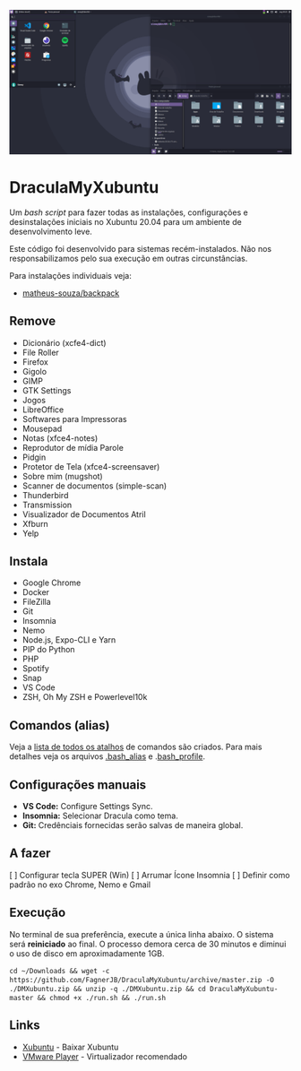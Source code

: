 ![Captura de Tela](files/screenshot.png)

# DraculaMyXubuntu

Um *bash script* para fazer todas as instalações, configurações e desinstalações iniciais
no Xubuntu 20.04 para um ambiente de desenvolvimento leve.

Este código foi desenvolvido para sistemas recém-instalados.
Não nos responsabilizamos pelo sua execução em outras circunstâncias.

Para instalações individuais veja:
* [matheus-souza/backpack](https://github.com/matheus-souza/backpack)

## Remove
* Dicionário (xcfe4-dict)
* File Roller
* Firefox
* Gigolo
* GIMP
* GTK Settings
* Jogos
* LibreOffice
* Softwares para Impressoras
* Mousepad
* Notas (xfce4-notes)
* Reprodutor de mídia Parole
* Pidgin
* Protetor de Tela (xfce4-screensaver)
* Sobre mim (mugshot)
* Scanner de documentos (simple-scan)
* Thunderbird
* Transmission
* Visualizador de Documentos Atril
* Xfburn
* Yelp

## Instala
* Google Chrome
* Docker
* FileZilla
* Git
* Insomnia
* Nemo
* Node.js, Expo-CLI e Yarn
* PIP do Python
* PHP
* Spotify
* Snap
* VS Code
* ZSH, Oh My ZSH e Powerlevel10k

## Comandos (alias)
Veja a [lista de todos os atalhos](/ALIAS.md) de comandos são criados. Para mais detalhes veja os arquivos [.bash_alias](/files/.bash_alias) e .[bash_profile](/files/.bash_profile).

## Configurações manuais
* **VS Code:** Configure Settings Sync.
* **Insomnia:** Selecionar Dracula como tema.
* **Git:** Credênciais fornecidas serão salvas de maneira global.

## A fazer
[ ] Configurar tecla SUPER (Win)
[ ] Arrumar Ícone Insomnia
[ ] Definir como padrão no exo Chrome, Nemo e Gmail

## Execução
No terminal de sua preferência, execute a única linha abaixo. O sistema será **reiniciado** ao final.
O processo demora cerca de 30 minutos e diminui o uso de disco em aproximadamente 1GB.
```
cd ~/Downloads && wget -c https://github.com/FagnerJB/DraculaMyXubuntu/archive/master.zip -O ./DMXubuntu.zip && unzip -q ./DMXubuntu.zip && cd DraculaMyXubuntu-master && chmod +x ./run.sh && ./run.sh
```

## Links
* [Xubuntu](https://xubuntu.org/download/) - Baixar Xubuntu
* [VMware Player](https://www.vmware.com/products/workstation-player/workstation-player-evaluation.html) - Virtualizador recomendado
